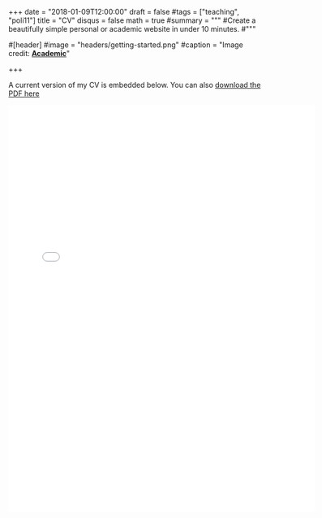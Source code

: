 +++
date = "2018-01-09T12:00:00"
draft = false
#tags = ["teaching", "poli11"]
title = "CV"
disqus = false
math = true
#summary = """
#Create a beautifully simple personal or academic website in under 10 minutes. 
#"""
  
#[header]
#image = "headers/getting-started.png"
#caption = "Image credit: [**Academic**](https://github.com/gcushen/hugo-academic/)"

+++

A current version of my CV is embedded below. You can also [download the PDF here](https://inbokrhee.com/files/Rhee_CV.pdf)

<iframe src="//docs.google.com/viewer?url=http://www.inbokrhee.com/files/rhee_cv.pdf?dl=0&amp;hl=en_US&amp;embedded=true" class="gde-frame" style="width:120%; height:800px; border: none;" scrolling="no"></iframe>